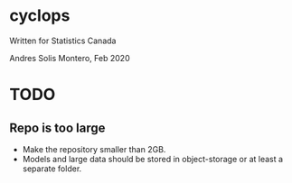 # cyclops

Written for Statistics Canada

Andres Solis Montero, Feb 2020

# TODO

## Repo is too large
- Make the repository smaller than 2GB. 
- Models and large data should be stored in object-storage or
  at least a separate folder.
